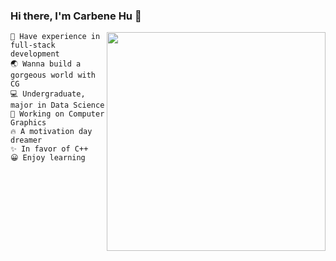 ### Hi there, I'm Carbene Hu 👋


<img align="right" src="https://github-readme-stats.vercel.app/api/top-langs/?username=Hyiker&layout=compact&exclude_repo=hyiker-blog,hyiker.github.io,CampusNavigation" width='350"' />

```
🚀️ Have experience in full-stack development
🌏 Wanna build a gorgeous world with CG
💻 Undergraduate, major in Data Science
💼 Working on Computer Graphics
🔥 A motivation day dreamer
✨ In favor of C++
😀 Enjoy learning
```
